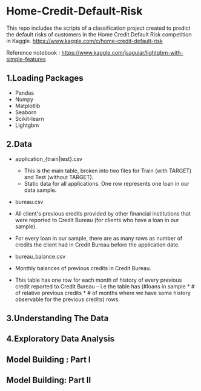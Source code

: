 # Home-Credit-Default-Risk

This repo includes the scripts of a classification project created to predict the default risks of customers in the Home Credit Default Risk competition in Kaggle.
https://www.kaggle.com/c/home-credit-default-risk

Reference notebook : https://www.kaggle.com/jsaguiar/lightgbm-with-simple-features

## 1.Loading Packages
* Pandas
* Numpy
* Matplotlib
* Seaborn
* Scikit-learn
* Lightgbm

## 2.Data
* application_{train|test}.csv

  * This is the main table, broken into two files for Train (with TARGET) and Test (without TARGET).
  * Static data for all applications. One row represents one loan in our data sample.

* bureau.csv

 * All client's previous credits provided by other financial institutions that were reported to Credit Bureau (for clients who have a loan in our sample).
 * For every loan in our sample, there are as many rows as number of credits the client had in Credit Bureau before the application date.

* bureau_balance.csv

 * Monthly balances of previous credits in Credit Bureau.
 * This table has one row for each month of history of every previous credit reported to Credit Bureau – i.e the table has (#loans in sample * # of relative previous credits * #   of months where we have some history observable for the previous credits) rows.













## 3.Understanding The Data
## 4.Exploratory Data Analysis
## Model Building : Part I
## Model Building: Part II
